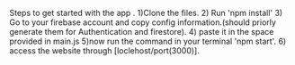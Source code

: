 Steps to get started with the app .
1)Clone the files.
2) Run 'npm install'
3) Go to your firebase account and copy config information.(should priorly generate them for Authentication and firestore).
4) paste it in the space provided in main.js
5)now run the command in your terminal 'npm start'.
6) access the website through [loclehost/port(3000)].
